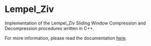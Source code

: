 # Lempel_Ziv

Implementation of the Lempel_Ziv Sliding Window Compression and Decompression procedures written in C++.

For more information, please read the documentation [here](https://github.com/annmai/Lempel_Ziv/blob/master/Documentation%2BAnalysis.pdf).
